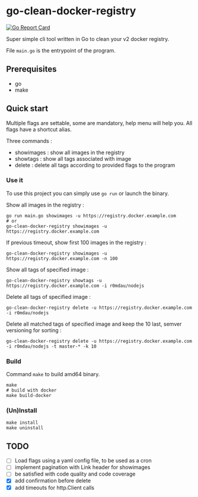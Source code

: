 go-clean-docker-registry
========================

[![Go Report Card](https://goreportcard.com/badge/github.com/r0mdau/go-clean-docker-registry)](https://goreportcard.com/report/github.com/r0mdau/go-clean-docker-registry)

Super simple cli tool written in Go to clean your v2 docker registry.

File `main.go` is the entrypoint of the program.

## Prerequisites
- go
- make

## Quick start

Multiple flags are settable, some are mandatory, help menu will help you.
All flags have a shortcut alias.

Three commands :
- showimages : show all images in the registry
- showtags : show all tags associated with image
- delete : delete all tags according to provided flags to the program

### Use it

To use this project you can simply use `go run` or launch the binary.

Show all images in the registry :

    go run main.go showimages -u https://registry.docker.example.com
    # or
    go-clean-docker-registry showimages -u https://registry.docker.example.com

If previous timeout, show first 100 images in the registry :

    go-clean-docker-registry showimages -u https://registry.docker.example.com -n 100

Show all tags of specified image :

    go-clean-docker-registry showtags -u https://registry.docker.example.com -i r0mdau/nodejs

Delete all tags of specified image :

    go-clean-docker-registry delete -u https://registry.docker.example.com -i r0mdau/nodejs

Delete all matched tags of specified image and keep the 10 last, semver versioning for sorting :

    go-clean-docker-registry delete -u https://registry.docker.example.com -i r0mdau/nodejs -t master-* -k 10

### Build
Command `make` to build amd64 binary.
```
make
# build with docker
make build-docker
```

### (Un)Install

```
make install
make uninstall
```

## TODO
- [ ] Load flags using a yaml config file, to be used as a cron
- [ ] implement pagination with Link header for showimages
- [ ] be satisfied with code quality and code coverage
- [x] add confirmation before delete
- [x] add timeouts for http.Client calls
